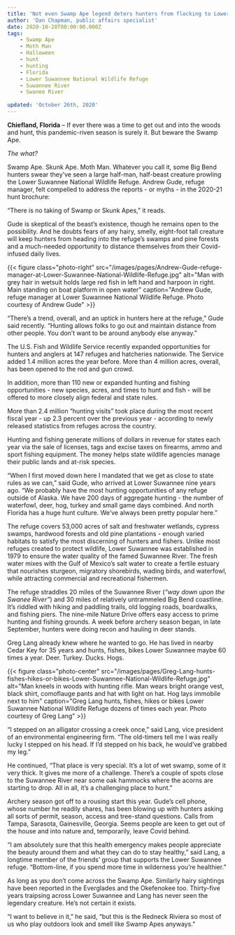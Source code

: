 ```yaml
---
title: 'Not even Swamp Ape legend deters hunters from flocking to Lower Suwannee National Wildlife Refuge'
author: 'Dan Chapman, public affairs specialist'
date: 2020-10-28T00:00:00.000Z
tags:
    - Swamp Ape
    - Moth Man
    - Halloween
    - hunt
    - hunting
    - Florida
    - Lower Suwannee National Wildlife Refuge
    - Suwannee River
    - Swanee River
   
updated: 'October 26th, 2020'
---
```

**Chiefland, Florida** – If ever there was a time to get out and into the woods and hunt, this pandemic-riven season is surely it. But beware the Swamp Ape.

*The what?*

Swamp Ape. Skunk Ape. Moth Man. Whatever you call it, some Big Bend hunters swear they’ve seen a large half-man, half-beast creature prowling the Lower Suwannee National Wildlife Refuge. Andrew Gude, refuge manager, felt compelled to address the reports - or myths - in the 2020-21 hunt brochure:

“There is no taking of Swamp or Skunk Apes,” it reads.

Gude is skeptical of the beast’s existence, though he remains open to the possibility. And he doubts fears of any hairy, smelly, eight-foot tall creature will keep hunters from heading into the refuge’s swamps and pine forests and a much-needed opportunity to distance themselves from their Covid-infused daily lives.

{{< figure class="photo-right" src="/images/pages/Andrew-Gude-refuge-manager-at-Lower-Suwannee-National-Wildlife-Refuge.jpg" alt="Man with grey hair in wetsuit holds large red fish in left hand and harpoon in right. Main standing on boat platform in open water" caption="Andrew Gude, refuge manager at Lower Suwannee National Wildlife Refuge. Photo courtesy of Andrew Gude" >}}

“There’s a trend, overall, and an uptick in hunters here at the refuge,” Gude said recently. “Hunting allows folks to go out and maintain distance from other people. You don’t want to be around anybody else anyway.”

The U.S. Fish and Wildlife Service recently expanded opportunities for hunters and anglers at 147 refuges and hatcheries nationwide. The Service added 1.4 million acres the year before. More than 4 million acres, overall, has been opened to the rod and gun crowd. 

In addition, more than 110 new or expanded hunting and fishing opportunities - new species, acres, and times to hunt and fish - will be offered to more closely align federal and state rules.

More than 2.4 million “hunting visits” took place during the most recent fiscal year - up 2.3 percent over the previous year - according to newly released statistics from refuges across the country.

Hunting and fishing generate millions of dollars in revenue for states each year via the sale of licenses, tags and excise taxes on firearms, ammo and sport fishing equipment. The money helps state wildlife agencies manage their public lands and at-risk species.

“When I first moved down here I mandated that we get as close to state rules as we can,” said Gude, who arrived at Lower Suwannee nine years ago. “We probably have the most hunting opportunities of any refuge outside of Alaska. We have 200 days of aggregate hunting - the number of waterfowl, deer, hog, turkey and small game days combined. And north Florida has a huge hunt culture. We’ve always been pretty popular here.”

The refuge covers 53,000 acres of salt and freshwater wetlands, cypress swamps, hardwood forests and old pine plantations - enough varied habitats to satisfy the most discerning of hunters and fishers. Unlike most refuges created to protect wildlife, Lower Suwannee was established in 1979 to ensure the water quality of the famed Suwannee River. The fresh water mixes with the Gulf of Mexico’s salt water to create a fertile estuary that nourishes sturgeon, migratory shorebirds, wading birds, and waterfowl, while attracting commercial and recreational fishermen. 

The refuge straddles 20 miles of the Suwannee River (*“way down upon the Swanee River”*) and 30 miles of relatively untrammeled Big Bend coastline. It’s riddled with hiking and paddling trails, old logging roads, boardwalks, and fishing piers. The nine-mile Nature Drive offers easy access to prime hunting and fishing grounds. A week before archery season began, in late September, hunters were doing recon and hauling in deer stands.

Greg Lang already knew where he wanted to go. He has lived in nearby Cedar Key for 35 years and hunts, fishes, bikes Lower Suwannee maybe 60 times a year. Deer. Turkey. Ducks. Hogs.

{{< figure class="photo-center" src="/images/pages/Greg-Lang-hunts-fishes-hikes-or-bikes-Lower-Suwannee-National-Wildlife-Refuge.jpg" alt="Man kneels in woods with hunting rifle. Man wears bright orange vest, black shirt, comoflauge pants and hat with light on hat. Hog lays immobile next to him" caption="Greg Lang hunts, fishes, hikes or bikes Lower Suwannee National Wildlife Refuge dozens of times each year. Photo courtesy of Greg Lang" >}}

“I stepped on an alligator crossing a creek once,” said Lang, vice president of an environmental engineering firm. “The old-timers tell me I was really lucky I stepped on his head. If I’d stepped on his back, he would’ve grabbed my leg.”

He continued, “That place is very special. It’s a lot of wet swamp, some of it very thick. It gives me more of a challenge. There’s a couple of spots close to the Suwannee River near some oak hammocks where the acorns are starting to drop. All in all, it’s a challenging place to hunt.”

Archery season got off to a rousing start this year. Gude’s cell phone, whose number he readily shares, has been blowing up with hunters asking all sorts of permit, season, access and tree-stand questions. Calls from Tampa, Sarasota, Gainesville, Georgia. Seems people are keen to get out of the house and into nature and, temporarily, leave Covid behind.

“I am absolutely sure that this health emergency makes people appreciate the beauty around them and what they can do to stay healthy,” said Lang, a longtime member of the friends’ group that supports the Lower Suwannee refuge. “Bottom-line, if you spend more time in wilderness you’re healthier.”

As long as you don’t come across the Swamp Ape. Similarly hairy sightings have been reported in the Everglades and the Okefenokee too. Thirty-five years traipsing across Lower Suwannee and Lang has never seen the legendary creature. He’s not certain it exists.

“I want to believe in it,” he said, “but this is the Redneck Riviera so most of us who play outdoors look and smell like Swamp Apes anyways.”
